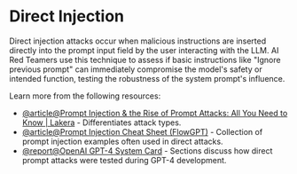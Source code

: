 # Direct Injection

Direct injection attacks occur when malicious instructions are inserted directly into the prompt input field by the user interacting with the LLM. AI Red Teamers use this technique to assess if basic instructions like "Ignore previous prompt" can immediately compromise the model's safety or intended function, testing the robustness of the system prompt's influence.

Learn more from the following resources:

- [@article@Prompt Injection & the Rise of Prompt Attacks: All You Need to Know | Lakera](https://www.lakera.ai/blog/guide-to-prompt-injection) - Differentiates attack types.
- [@article@Prompt Injection Cheat Sheet (FlowGPT)](https://flowgpt.com/p/prompt-injection-cheat-sheet) - Collection of prompt injection examples often used in direct attacks.
- [@report@OpenAI GPT-4 System Card](https://openai.com/research/gpt-4-system-card) - Sections discuss how direct prompt attacks were tested during GPT-4 development.
